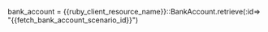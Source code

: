 bank_account = {{ruby_client_resource_name}}::BankAccount.retrieve(:id=> "{{fetch_bank_account_scenario_id}}")
